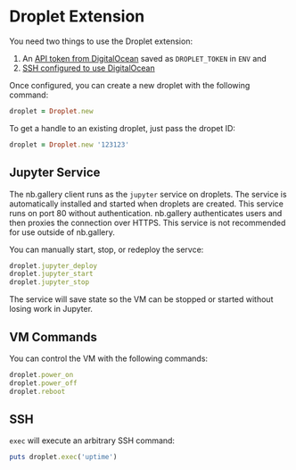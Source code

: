# Droplet Extension

You need two things to use the Droplet extension: 

1) An [API token from DigitalOcean](https://www.digitalocean.com/community/tutorials/how-to-use-the-digitalocean-api-v2) saved as `DROPLET_TOKEN` in `ENV` and 
2) [SSH configured to use DigitalOcean](https://www.digitalocean.com/community/tutorials/how-to-set-up-ssh-keys--2)

Once configured, you can create a new droplet with the following command: 

```ruby 
droplet = Droplet.new
```

To get a handle to an existing droplet, just pass the dropet ID:

```ruby 
droplet = Droplet.new '123123'
```

## Jupyter Service

The nb.gallery client runs as the `jupyter` service on droplets. The service is automatically installed and started when droplets are created. This service runs on port 80 without authentication. nb.gallery authenticates users and then proxies the connection over HTTPS. This service is not recommended for use outside of nb.gallery. 

You can manually start, stop, or redeploy the servce:

```ruby 
droplet.jupyter_deploy
droplet.jupyter_start
droplet.jupyter_stop
```

The service will save state so the VM can be stopped or started without losing work in Jupyter. 

## VM Commands

You can control the VM with the following commands:

```ruby 
droplet.power_on
droplet.power_off
droplet.reboot
```

## SSH 

`exec` will execute an arbitrary SSH command:

```ruby 
puts droplet.exec('uptime')
```